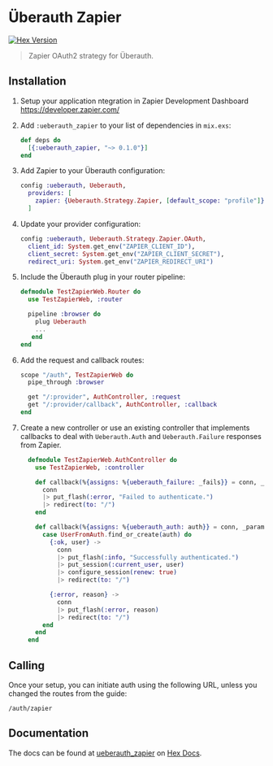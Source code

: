 # Überauth Zapier

[![Hex Version](https://img.shields.io/hexpm/v/ueberauth_zapier.svg)](https://hex.pm/packages/ueberauth_zapier)

> Zapier OAuth2 strategy for Überauth.

## Installation

1. Setup your application ntegration in Zapier Development Dashboard https://developer.zapier.com/

1. Add `:ueberauth_zapier` to your list of dependencies in `mix.exs`:

    ```elixir
    def deps do
      [{:ueberauth_zapier, "~> 0.1.0"}]
    end
    ```

1. Add Zapier to your Überauth configuration:

    ```elixir
    config :ueberauth, Ueberauth,
      providers: [
        zapier: {Ueberauth.Strategy.Zapier, [default_scope: "profile"]},
      ]
    ```

1.  Update your provider configuration:

    ```elixir
    config :ueberauth, Ueberauth.Strategy.Zapier.OAuth,
      client_id: System.get_env("ZAPIER_CLIENT_ID"),
      client_secret: System.get_env("ZAPIER_CLIENT_SECRET"),
      redirect_uri: System.get_env("ZAPIER_REDIRECT_URI")
    ```

1.  Include the Überauth plug in your router pipeline:

    ```elixir
    defmodule TestZapierWeb.Router do
      use TestZapierWeb, :router

      pipeline :browser do
        plug Ueberauth
        ...
       end
    end
    ```

1.  Add the request and callback routes:

    ```elixir
    scope "/auth", TestZapierWeb do
      pipe_through :browser

      get "/:provider", AuthController, :request
      get "/:provider/callback", AuthController, :callback
    end
    ```

1. Create a new controller or use an existing controller that implements callbacks to deal with `Ueberauth.Auth` and `Ueberauth.Failure` responses from Zapier.

    ```elixir
      defmodule TestZapierWeb.AuthController do
        use TestZapierWeb, :controller

        def callback(%{assigns: %{ueberauth_failure: _fails}} = conn, _params) do
          conn
          |> put_flash(:error, "Failed to authenticate.")
          |> redirect(to: "/")
        end

        def callback(%{assigns: %{ueberauth_auth: auth}} = conn, _params) do
          case UserFromAuth.find_or_create(auth) do
            {:ok, user} ->
              conn
              |> put_flash(:info, "Successfully authenticated.")
              |> put_session(:current_user, user)
              |> configure_session(renew: true)
              |> redirect(to: "/")

            {:error, reason} ->
              conn
              |> put_flash(:error, reason)
              |> redirect(to: "/")
          end
        end
      end
    ```

## Calling

Once your setup, you can initiate auth using the following URL, unless you changed the routes from the guide:

    /auth/zapier

## Documentation

The docs can be found at [ueberauth_zapier][package-docs] on [Hex Docs][hex-docs].

[hex-docs]: https://hexdocs.pm
[package-docs]: https://hexdocs.pm/ueberauth_zapier